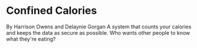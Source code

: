 # Confined Calories
By Harrison Owens and Delaynie Gorgan
A system that counts your calories and keeps the data as secure as possible. Who wants other people to know what they're eating?
